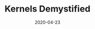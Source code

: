 ---
layout: post
title:  "Kernels Demystified"
ref: welcome
date:   2020-04-23 
categories: career
lang: en
---